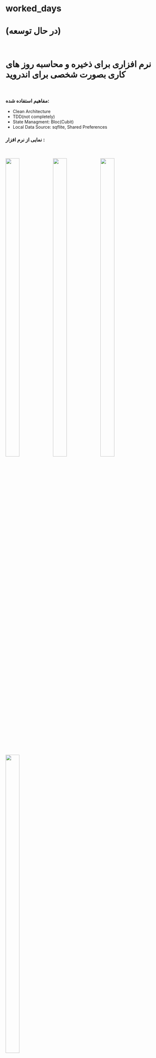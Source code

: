# worked_days

# (در حال توسعه)

<br/>

# نرم افزاری برای ذخیره و محاسبه روز های کاری بصورت شخصی برای اندروید

<br/>

### مفاهیم استفاده شده:
- Clean Architecture
- TDD(not completely)
- State Managment: Bloc(Cubit)
- Local Data Source: sqflite, Shared Preferences

### نمایی از نرم افزار :

<br/>
<br/>

<img style="height:50%; width:30%;" src="https://github.com/Jafar-Rezazadeh/worked_days/assets/59100135/38772c10-95b7-4458-b077-85d97ff2dd2c"/>
<img style="height:50%; width:30%;" src="https://github.com/Jafar-Rezazadeh/worked_days/assets/59100135/c954a7b9-978f-4b1c-9d86-1f7131a4ae91"/>
<img style="height:50%; width:30%;" src="https://github.com/Jafar-Rezazadeh/worked_days/assets/59100135/f444304a-24d6-4536-90bc-a1754658464a"/>
<img style="height:50%; width:30%;" src="https://github.com/Jafar-Rezazadeh/worked_days/assets/59100135/90fbdb44-a576-47bc-8213-4cbdaa66d817"/>

<br/>
<br/>

<br/>

